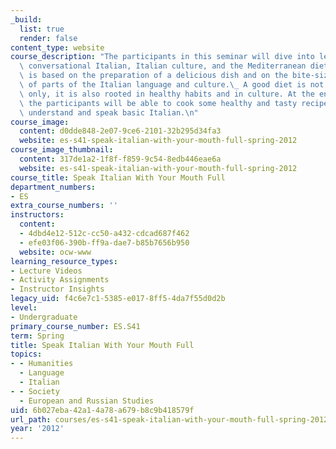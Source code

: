 ```yaml
---
_build:
  list: true
  render: false
content_type: website
course_description: "The participants in this seminar will dive into learning basic\
  \ conversational Italian, Italian culture, and the Mediterranean diet. Each class\
  \ is based on the preparation of a delicious dish and on the bite-sized acquisition\
  \ of parts of the Italian language and culture.\_ A good diet is not based on recipes\
  \ only, it is also rooted in healthy habits and in culture. At the end of the seminar\
  \ the participants will be able to cook some healthy and tasty recipes \_and to\
  \ understand and speak basic Italian.\n"
course_image:
  content: d0dde848-2e07-9ce6-2101-32b295d34fa3
  website: es-s41-speak-italian-with-your-mouth-full-spring-2012
course_image_thumbnail:
  content: 317de1a2-1f8f-f859-9c54-8edb446eae6a
  website: es-s41-speak-italian-with-your-mouth-full-spring-2012
course_title: Speak Italian With Your Mouth Full
department_numbers:
- ES
extra_course_numbers: ''
instructors:
  content:
  - 4dbd4e12-512c-cc50-a432-cdcad687f462
  - efe03f06-390b-ff9a-dae7-b85b7656b950
  website: ocw-www
learning_resource_types:
- Lecture Videos
- Activity Assignments
- Instructor Insights
legacy_uid: f4c6e7c1-5385-e017-8ff5-4da7f55d0d2b
level:
- Undergraduate
primary_course_number: ES.S41
term: Spring
title: Speak Italian With Your Mouth Full
topics:
- - Humanities
  - Language
  - Italian
- - Society
  - European and Russian Studies
uid: 6b027eba-42a1-4a78-a679-b8c9b418579f
url_path: courses/es-s41-speak-italian-with-your-mouth-full-spring-2012
year: '2012'
---
```

